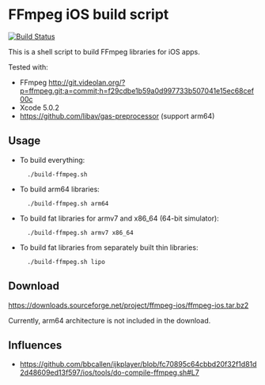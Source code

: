 # FFmpeg iOS build script

[![Build Status](https://travis-ci.org/kewlbear/FFmpeg-iOS-build-script.png?branch=master)](https://travis-ci.org/kewlbear/FFmpeg-iOS-build-script)

This is a shell script to build FFmpeg libraries for iOS apps.

Tested with:

* FFmpeg http://git.videolan.org/?p=ffmpeg.git;a=commit;h=f29cdbe1b59a0d997733b507041e15ec68cef00c
* Xcode 5.0.2
* https://github.com/libav/gas-preprocessor (support arm64)

## Usage

* To build everything:

        ./build-ffmpeg.sh

* To build arm64 libraries:

        ./build-ffmpeg.sh arm64

* To build fat libraries for armv7 and x86_64 (64-bit simulator):

        ./build-ffmpeg.sh armv7 x86_64

* To build fat libraries from separately built thin libraries:

        ./build-ffmpeg.sh lipo

## Download

https://downloads.sourceforge.net/project/ffmpeg-ios/ffmpeg-ios.tar.bz2

Currently, arm64 architecture is not included in the download.

## Influences

* https://github.com/bbcallen/ijkplayer/blob/fc70895c64cbbd20f32f1d81d2d48609ed13f597/ios/tools/do-compile-ffmpeg.sh#L7
